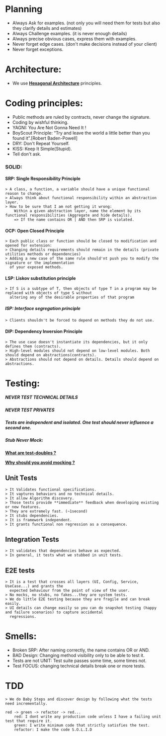 # Planning

- Always Ask for examples. (not only you will need them for tests but also they clarify details and estimates)
- Always Challenge examples. (it is never enough details)
- Always precise obvious cases, express them with examples.
- Never forget edge cases. (don't make decisions instead of your client)
- Never forget exceptions.

# Architecture:

- We use [**Hexagonal Architecture**](https://alistair.cockburn.us/hexagonal-architecture/) principles.

# Coding principles:

- Public methods are ruled by contracts, never change the signature.
- Coding by wishful thinking.
- YAGNI: You Are Not Gonna Need It !
- BoyScout Principle: “Try and leave the world a little better than you found it”.[Robert Baden-Powell]
- DRY: Don't Repeat Yourself.
- KISS: Keep It Simple(Stupid).
- Tell don't ask.

### SOLID:

  #### SRP: Single Responsibility Principle

    > A class, a function, a variable should have a unique functional reason to change.
    > Always think about functional responsibility within an abstraction layer.
    > How to be sure that I am not getting it wrong: 
        Within a given abstraction layer, name the element by its functional responsibilities (Aggregate and hide details).
        => If the name contains OR | AND then SRP is violated.

  #### OCP: Open Closed Principle

    > Each public class or function should be closed to modification and opened for extension:
    > Changing details requirements should remain in the details (private utilities methods or dependencies)
    > Adding a new case of the same rule should'nt push you to modify the signature or the implementation 
      of your exposed methods.
  
  #### LSP: Liskov substitution principle
  
    > If S is a subtype of T, then objects of type T in a program may be replaced with objects of type S without 
      altering any of the desirable properties of that program
  
  ##### ISP: Interface segregation principle
  
    > Clients shouldn't be forced to depend on methods they do not use.
     
  #### DIP: Dependency Inversion Principle  
  
    > The use case doesn't instantiate its dependencies, but it only defines them (contracts).
    > High-level modules should not depend on low-level modules. Both should depend on abstractions(contracts).
    > Abstractions should not depend on details. Details should depend on abstractions.



# Testing:

##### NEVER TEST TECHNICAL DETAILS

##### NEVER TEST PRIVATES

##### Tests are independent and isolated. One test should never influence a second one.

##### Stub Never Mock: 

[**What are test-doubles ?**](https://blog.cleancoder.com/uncle-bob/2014/05/14/TheLittleMocker.html)

[**Why should you avoid mocking ?**](https://www.openmymind.net/2011/3/23/Stop-Using-Mocks/)

## Unit Tests

    > It Validates functional specifications.
    > It vaptures behaviors and no technical details.
    > It allow Algorithm discovery.
    > Those tests provide **immediate** feedback when developing existing or new features. 
    > They are extremely fast. (~1second)
    > It stubs dependencies.
    > It is framework independent.
    > It grants functional non regression as a consequence.

## Integration Tests

    > It validates that dependencies behave as expected.
    > In general, it tests what we stubbed in unit tests.

## E2E tests

    > It is a test that crosses all layers (UI, Config, Service, UseCase...) and grants the
      expected behaviour from the point of view of the user.
    > No mocks, no stubs, no fakes...they are system tests.
    > We do little E2E testing because they are fragile and can break easily.
    > UI details can change easily so you can do snapshot testing (happy and failure scenarios) to capture accidental
      regressions.

# Smells:

- Broken SRP: After naming correctly, the name contains OR or AND.
- BAD Design: Changing method visibility only to be able to test it.
- Tests are not UNIT: Test suite passes some time, some times not.
- Test FOCUS: changing technical details break one or more tests.

# TDD
    > We do Baby Steps and discover design by following what the tests need incrementally.

    red -> green -> refactor -> red...
        red: I dont write any production code unless I have a failing unit test that require it.
        green: I write minimum code that strictly satisfies the test.
        refactor: I make the code S.O.L.I.D  
